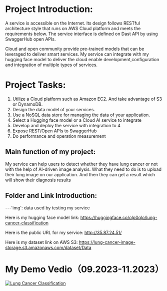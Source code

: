 # Project Introduction: 
A service is accessible on the Internet. Its design follows RESTful architecture style that runs on AWS Cloud platform and meets the requirements below. The service interface is defined on Dast API by using SwaggerHub open APIs.

Cloud and open community provide pre-trained models that can be leveraged to deliver smart services. My service can integrate with my hugging face model to deliver the cloud enable development,configuration and integration of multiple types of services.

# Project Tasks:

1. Utilize a Cloud platform such as Amazon EC2. And take advantage of S3 or DynamoDB.
2. Design the data model of your services.  
3. Use a NoSQL data store for managing the data of your application.  
4. Select a Hugging face model or a Cloud AI service to integrate  
5. Develop and deploy the service with integration to 4
6. Expose REST/Open APIs to SwaggerHub
7. Do performance and operation measurement  
## Main function of my project: 
My service can help users to detect whether they have lung cancer or not with the help of AI-driven image analysis. What they need to do is to upload their lung image on our application. And then they can get a result which will show their diagnosis results

## Folder and Link Introduction:   
---'img': data used by testing my service     

Here is my hugging face model link: https://huggingface.co/olp0qlo/lung-cancer-classification  

Here is the public URL for my service: http://35.87.24.51/  

Here is my dataset link on AWS S3: https://lung-cancer-image-storage.s3.amazonaws.com/dataset/Data  

# My Demo Vedio（09.2023-11.2023）
[![Lung Cancer Classification](https://res.cloudinary.com/marcomontalbano/image/upload/v1654679836/video_to_markdown/images/youtube--3dOk_ofCyZ0-c05b58ac6eb4c4700831b2b3070cd403.jpg)](https://youtu.be/3dOk_ofCyZ0)


